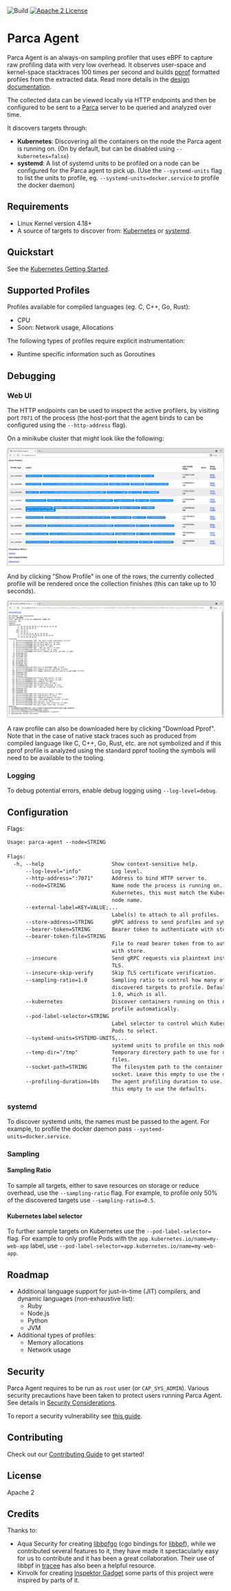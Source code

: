 ![Build](https://github.com/parca-dev/parca-agent/actions/workflows/build.yml/badge.svg)
[![Apache 2 License](https://img.shields.io/badge/license-Apache%202-blue.svg)](LICENSE)

# Parca Agent

Parca Agent is an always-on sampling profiler that uses eBPF to capture raw profiling data with very low overhead. It observes user-space and kernel-space stacktraces 100 times per second and builds [pprof](https://github.com/google/pprof) formatted profiles from the extracted data. Read more details in the [design documentation](docs/design.md).

The collected data can be viewed locally via HTTP endpoints and then be configured to be sent to a [Parca](https://github.com/parca-dev/parca) server to be queried and analyzed over time.

It discovers targets through:

* **Kubernetes**: Discovering all the containers on the node the Parca agent is running on. (On by default, but can be disabled using `--kubernetes=false`)
* **systemd**: A list of systemd units to be profiled on a node can be configured for the Parca agent to pick up. (Use the `--systemd-units` flag to list the units to profile, eg. `--systemd-units=docker.service` to profile the docker daemon)

## Requirements

* Linux Kernel version 4.18+
* A source of targets to discover from: [Kubernetes](https://kubernetes.io/) or [systemd](https://systemd.io/).

## Quickstart

See the [Kubernetes Getting Started](https://www.parca.dev/docs/kubernetes).

## Supported Profiles

Profiles available for compiled languages (eg. C, C++, Go, Rust):

* CPU
* Soon: Network usage, Allocations

The following types of profiles require explicit instrumentation:

* Runtime specific information such as Goroutines

## Debugging

### Web UI

The HTTP endpoints can be used to inspect the active profilers, by visiting port `7071` of the process (the host-port that the agent binds to can be configured using the `--http-address` flag).

On a minikube cluster that might look like the following:

![Active Profilers](/activeprofilers.png?raw=true "Active Profilers")

And by clicking "Show Profile" in one of the rows, the currently collected profile will be rendered once the collection finishes (this can take up to 10 seconds).

![Profile View](/profileview.png?raw=true "Profile View")

A raw profile can also be downloaded here by clicking "Download Pprof". Note that in the case of native stack traces such as produced from compiled language like C, C++, Go, Rust, etc. are not symbolized and if this pprof profile is analyzed using the standard pprof tooling the symbols will need to be available to the tooling.

### Logging

To debug potential errors, enable debug logging using `--log-level=debug`.

## Configuration

Flags:

[embedmd]:# (dist/help.txt)
```txt
Usage: parca-agent --node=STRING

Flags:
  -h, --help                      Show context-sensitive help.
      --log-level="info"          Log level.
      --http-address=":7071"      Address to bind HTTP server to.
      --node=STRING               Name node the process is running on. If on
                                  Kubernetes, this must match the Kubernetes
                                  node name.
      --external-label=KEY=VALUE;...
                                  Label(s) to attach to all profiles.
      --store-address=STRING      gRPC address to send profiles and symbols to.
      --bearer-token=STRING       Bearer token to authenticate with store.
      --bearer-token-file=STRING
                                  File to read bearer token from to authenticate
                                  with store.
      --insecure                  Send gRPC requests via plaintext instead of
                                  TLS.
      --insecure-skip-verify      Skip TLS certificate verification.
      --sampling-ratio=1.0        Sampling ratio to control how many of the
                                  discovered targets to profile. Defaults to
                                  1.0, which is all.
      --kubernetes                Discover containers running on this node to
                                  profile automatically.
      --pod-label-selector=STRING
                                  Label selector to control which Kubernetes
                                  Pods to select.
      --systemd-units=SYSTEMD-UNITS,...
                                  systemd units to profile on this node.
      --temp-dir="/tmp"           Temporary directory path to use for object
                                  files.
      --socket-path=STRING        The filesystem path to the container runtimes
                                  socket. Leave this empty to use the defaults.
      --profiling-duration=10s    The agent profiling duration to use. Leave
                                  this empty to use the defaults.
```

### systemd

To discover systemd units, the names must be passed to the agent. For example, to profile the docker daemon pass `--systemd-units=docker.service`.

### Sampling

#### Sampling Ratio

To sample all targets, either to save resources on storage or reduce overhead, use the `--sampling-ratio` flag. For example, to profile only 50% of the discovered targets use `--sampling-ratio=0.5`.

#### Kubernetes label selector

To further sample targets on Kubernetes use the `--pod-label-selector=` flag. For example to only profile Pods with the `app.kubernetes.io/name=my-web-app` label, use `--pod-label-selector=app.kubernetes.io/name=my-web-app`.

## Roadmap

* Additional language support for just-in-time (JIT) compilers, and dynamic languages (non-exhaustive list):
  * Ruby
  * Node.js
  * Python
  * JVM
* Additional types of profiles:
  * Memory allocations
  * Network usage

## Security

Parca Agent requires to be run as `root` user (or `CAP_SYS_ADMIN`). Various security precautions have been taken to protect users running Parca Agent. See details in [Security Considerations](./docs/security.md).

To report a security vulnerability see [this guide](./docs/security.md#Report-Security-Vulnerabilities).

## Contributing

Check out our [Contributing Guide](CONTRIBUTING.md) to get started!

## License

Apache 2

## Credits

Thanks to:

* Aqua Security for creating [libbpfgo](https://github.com/aquasecurity/libbpfgo) (cgo bindings for [libbpf](https://github.com/libbpf/libbpf)), while we contributed several features to it, they have made it spectacularly easy for us to contribute and it has been a great collaboration. Their use of libbpf in [tracee](https://github.com/aquasecurity/tracee) has also been a helpful resource.
* Kinvolk for creating [Inspektor Gadget](https://github.com/kinvolk/inspektor-gadget) some parts of this project were inspired by parts of it.
